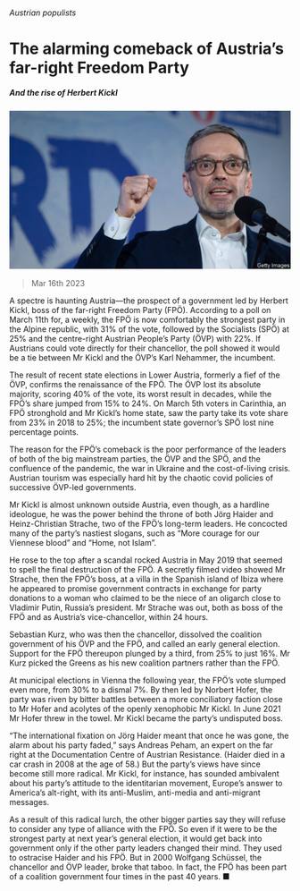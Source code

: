 ###### Austrian populists

# The alarming comeback of Austria’s far-right Freedom Party 

##### And the rise of Herbert Kickl 

![image](images/20230318_EUP501.jpg) 

> Mar 16th 2023 

A spectre is haunting Austria—the prospect of a government led by Herbert Kickl, boss of the far-right Freedom Party (FPÖ). According to a poll on March 11th for, a weekly, the FPÖ is now comfortably the strongest party in the Alpine republic, with 31% of the vote, followed by the Socialists (SPÖ) at 25% and the centre-right Austrian People’s Party (ÖVP) with 22%. If Austrians could vote directly for their chancellor, the poll showed it would be a tie between Mr Kickl and the ÖVP’s Karl Nehammer, the incumbent. 

The result of recent state elections in Lower Austria, formerly a fief of the ÖVP, confirms the renaissance of the FPÖ. The ÖVP lost its absolute majority, scoring 40% of the vote, its worst result in decades, while the FPÖ’s share jumped from 15% to 24%. On March 5th voters in Carinthia, an FPÖ stronghold and Mr Kickl’s home state, saw the party take its vote share from 23% in 2018 to 25%; the incumbent state governor’s SPÖ lost nine percentage points. 

The reason for the FPÖ’s comeback is the poor performance of the leaders of both of the big mainstream parties, the ÖVP and the SPÖ, and the confluence of the pandemic, the war in Ukraine and the cost-of-living crisis. Austrian tourism was especially hard hit by the chaotic covid policies of successive ÖVP-led governments. 

Mr Kickl is almost unknown outside Austria, even though, as a hardline ideologue, he was the power behind the throne of both Jörg Haider and Heinz-Christian Strache, two of the FPÖ’s long-term leaders. He concocted many of the party’s nastiest slogans, such as “More courage for our Viennese blood” and “Home, not Islam”.

He rose to the top after a scandal rocked Austria in May 2019 that seemed to spell the final destruction of the FPÖ. A secretly filmed video showed Mr Strache, then the FPÖ’s boss, at a villa in the Spanish island of Ibiza where he appeared to promise government contracts in exchange for party donations to a woman who claimed to be the niece of an oligarch close to Vladimir Putin, Russia’s president. Mr Strache was out, both as boss of the FPÖ and as Austria’s vice-chancellor, within 24 hours.

Sebastian Kurz, who was then the chancellor, dissolved the coalition government of his ÖVP and the FPÖ, and called an early general election. Support for the FPÖ thereupon plunged by a third, from 25% to just 16%. Mr Kurz picked the Greens as his new coalition partners rather than the FPÖ.

At municipal elections in Vienna the following year, the FPÖ’s vote slumped even more, from 30% to a dismal 7%. By then led by Norbert Hofer, the party was riven by bitter battles between a more conciliatory faction close to Mr Hofer and acolytes of the openly xenophobic Mr Kickl. In June 2021 Mr Hofer threw in the towel. Mr Kickl became the party’s undisputed boss.

“The international fixation on Jörg Haider meant that once he was gone, the alarm about his party faded,” says Andreas Peham, an expert on the far right at the Documentation Centre of Austrian Resistance. (Haider died in a car crash in 2008 at the age of 58.) But the party’s views have since become still more radical. Mr Kickl, for instance, has sounded ambivalent about his party’s attitude to the identitarian movement, Europe’s answer to America’s alt-right, with its anti-Muslim, anti-media and anti-migrant messages.

As a result of this radical lurch, the other bigger parties say they will refuse to consider any type of alliance with the FPÖ. So even if it were to be the strongest party at next year’s general election, it would get back into government only if the other party leaders changed their mind. They used to ostracise Haider and his FPÖ. But in 2000 Wolfgang Schüssel, the chancellor and ÖVP leader, broke that taboo. In fact, the FPÖ has been part of a coalition government four times in the past 40 years. ■


